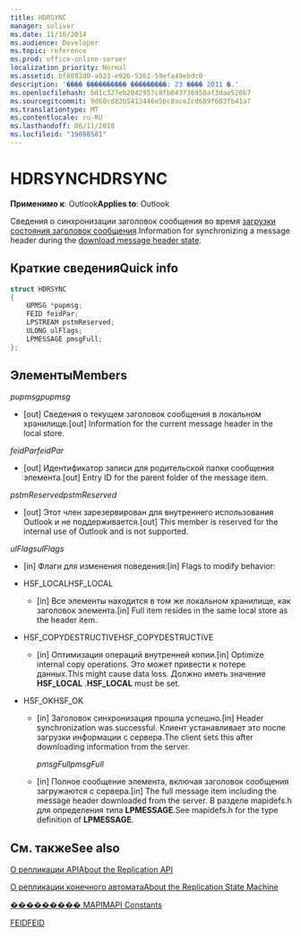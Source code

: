 ```yaml
---
title: HDRSYNC
manager: soliver
ms.date: 11/16/2014
ms.audience: Developer
ms.topic: reference
ms.prod: office-online-server
localization_priority: Normal
ms.assetid: bf6892d0-a923-e926-5361-59efa49ebdc0
description: '���� ���������� ���������: 23 ���� 2011 �.'
ms.openlocfilehash: bd1c327eb2042957c8fb043736950af3dae520b7
ms.sourcegitcommit: 9d60cd82b5413446e5bc8ace2cd689f683fb41a7
ms.translationtype: MT
ms.contentlocale: ru-RU
ms.lasthandoff: 06/11/2018
ms.locfileid: "19808581"
---
```

# <a name="hdrsync"></a><span data-ttu-id="f705d-103">HDRSYNC</span><span class="sxs-lookup"><span data-stu-id="f705d-103">HDRSYNC</span></span>

  
  
<span data-ttu-id="f705d-104">**Применимо к**: Outlook</span><span class="sxs-lookup"><span data-stu-id="f705d-104">**Applies to**: Outlook</span></span> 
  
<span data-ttu-id="f705d-105">Сведения о синхронизации заголовок сообщения во время [загрузки состояния заголовок сообщения](download-message-header-state.md).</span><span class="sxs-lookup"><span data-stu-id="f705d-105">Information for synchronizing a message header during the [download message header state](download-message-header-state.md).</span></span>
  
## <a name="quick-info"></a><span data-ttu-id="f705d-106">Краткие сведения</span><span class="sxs-lookup"><span data-stu-id="f705d-106">Quick info</span></span>

```cpp
struct HDRSYNC 
{ 
    UPMSG *pupmsg; 
    FEID feidPar; 
    LPSTREAM pstmReserved; 
    ULONG ulFlags; 
    LPMESSAGE pmsgFull; 
};
```

## <a name="members"></a><span data-ttu-id="f705d-107">Элементы</span><span class="sxs-lookup"><span data-stu-id="f705d-107">Members</span></span>

 <span data-ttu-id="f705d-108">_pupmsg_</span><span class="sxs-lookup"><span data-stu-id="f705d-108">_pupmsg_</span></span>
  
- <span data-ttu-id="f705d-109">[out] Сведения о текущем заголовок сообщения в локальном хранилище.</span><span class="sxs-lookup"><span data-stu-id="f705d-109">[out] Information for the current message header in the local store.</span></span>
    
 <span data-ttu-id="f705d-110">_feidPar_</span><span class="sxs-lookup"><span data-stu-id="f705d-110">_feidPar_</span></span>
  
- <span data-ttu-id="f705d-111">[out] Идентификатор записи для родительской папки сообщения элемента.</span><span class="sxs-lookup"><span data-stu-id="f705d-111">[out] Entry ID for the parent folder of the message item.</span></span>
    
 <span data-ttu-id="f705d-112">_pstmReserved_</span><span class="sxs-lookup"><span data-stu-id="f705d-112">_pstmReserved_</span></span>
  
- <span data-ttu-id="f705d-113">[out] Этот член зарезервирован для внутреннего использования Outlook и не поддерживается.</span><span class="sxs-lookup"><span data-stu-id="f705d-113">[out] This member is reserved for the internal use of Outlook and is not supported.</span></span> 
    
 <span data-ttu-id="f705d-114">_ulFlags_</span><span class="sxs-lookup"><span data-stu-id="f705d-114">_ulFlags_</span></span>
  
- <span data-ttu-id="f705d-115">[in] Флаги для изменения поведения:</span><span class="sxs-lookup"><span data-stu-id="f705d-115">[in] Flags to modify behavior:</span></span>
    
- <span data-ttu-id="f705d-116">HSF_LOCAL</span><span class="sxs-lookup"><span data-stu-id="f705d-116">HSF_LOCAL</span></span>
    
  - <span data-ttu-id="f705d-117">[in] Все элементы находится в том же локальном хранилище, как заголовок элемента.</span><span class="sxs-lookup"><span data-stu-id="f705d-117">[in] Full item resides in the same local store as the header item.</span></span>
    
- <span data-ttu-id="f705d-118">HSF_COPYDESTRUCTIVE</span><span class="sxs-lookup"><span data-stu-id="f705d-118">HSF_COPYDESTRUCTIVE</span></span>
    
  -  <span data-ttu-id="f705d-119">[in] Оптимизация операций внутренней копии.</span><span class="sxs-lookup"><span data-stu-id="f705d-119">[in] Optimize internal copy operations.</span></span> <span data-ttu-id="f705d-120">Это может привести к потере данных.</span><span class="sxs-lookup"><span data-stu-id="f705d-120">This might cause data loss.</span></span> <span data-ttu-id="f705d-121">Должно иметь значение **HSF_LOCAL** .</span><span class="sxs-lookup"><span data-stu-id="f705d-121">**HSF_LOCAL** must be set.</span></span> 
    
- <span data-ttu-id="f705d-122">HSF_OK</span><span class="sxs-lookup"><span data-stu-id="f705d-122">HSF_OK</span></span>
    
  - <span data-ttu-id="f705d-123">[in] Заголовок синхронизация прошла успешно.</span><span class="sxs-lookup"><span data-stu-id="f705d-123">[in] Header synchronization was successful.</span></span> <span data-ttu-id="f705d-124">Клиент устанавливает это после загрузки информации с сервера.</span><span class="sxs-lookup"><span data-stu-id="f705d-124">The client sets this after downloading information from the server.</span></span>
    
     <span data-ttu-id="f705d-125">_pmsgFull_</span><span class="sxs-lookup"><span data-stu-id="f705d-125">_pmsgFull_</span></span>
    
  - <span data-ttu-id="f705d-126">[in] Полное сообщение элемента, включая заголовок сообщения загружаются с сервера.</span><span class="sxs-lookup"><span data-stu-id="f705d-126">[in] The full message item including the message header downloaded from the server.</span></span> <span data-ttu-id="f705d-127">В разделе mapidefs.h для определения типа **LPMESSAGE**.</span><span class="sxs-lookup"><span data-stu-id="f705d-127">See mapidefs.h for the type definition of **LPMESSAGE**.</span></span> 
    
## <a name="see-also"></a><span data-ttu-id="f705d-128">См. также</span><span class="sxs-lookup"><span data-stu-id="f705d-128">See also</span></span>



[<span data-ttu-id="f705d-129">О репликации API</span><span class="sxs-lookup"><span data-stu-id="f705d-129">About the Replication API</span></span>](about-the-replication-api.md)
  
[<span data-ttu-id="f705d-130">О репликации конечного автомата</span><span class="sxs-lookup"><span data-stu-id="f705d-130">About the Replication State Machine</span></span>](about-the-replication-state-machine.md)
  
[<span data-ttu-id="f705d-131">��������� MAPI</span><span class="sxs-lookup"><span data-stu-id="f705d-131">MAPI Constants</span></span>](mapi-constants.md)
  
[<span data-ttu-id="f705d-132">FEID</span><span class="sxs-lookup"><span data-stu-id="f705d-132">FEID</span></span>](feid.md)

